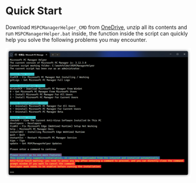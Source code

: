 # Quick Start
Download `MSPCManagerHelper_CMD` from [OneDrive](https://gbcs6-my.sharepoint.com/:f:/g/personal/gucats_gbcs6_onmicrosoft_com/EtKwa-2la71HmG2RxkB5lngBvvRt9CFOYsyJG_HOwYIzNA?e=iDgaEm), unzip all its contents and run `MSPCManagerHelper.bat` inside, the function inside the script can quickly help you solve the following problems you may encounter.

![](..\assets\problem-solving\MSPCManagerHelper.png)